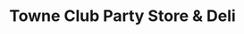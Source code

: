 ---
title: "Towne Club Party Store & Deli"
url: /west-branch/towne-club-party-store-and-deli/
shop: alcohol
---